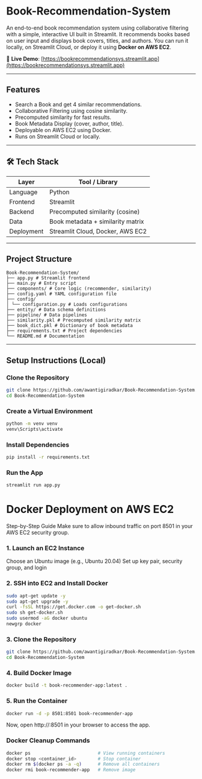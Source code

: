 # Book-Recommendation-System
An end-to-end book recommendation system using collaborative filtering with a simple, interactive UI built in Streamlit. It recommends books based on user input and displays book covers, titles, and authors. You can run it locally, on Streamlit Cloud, or deploy it using **Docker on AWS EC2**.

🔗 **Live Demo**: [https://bookrecommendationsys.streamlit.app](https://bookrecommendationsys.streamlit.app)

---

## Features

- Search a Book and get 4 similar recommendations.
- Collaborative Filtering using cosine similarity.
- Precomputed similarity for fast results.
- Book Metadata Display (cover, author, title).
- Deployable on AWS EC2 using Docker.
- Runs on Streamlit Cloud or locally.

---

## 🛠️ Tech Stack

| Layer        | Tool / Library             |
|--------------|-----------------------------|
| Language     | Python                      |
| Frontend     | Streamlit                   |
| Backend      | Precomputed similarity (cosine) |
| Data         | Book metadata + similarity matrix |
| Deployment   | Streamlit Cloud, Docker, AWS EC2 |

---

## Project Structure
```
Book-Recommendation-System/
├── app.py # Streamlit frontend
├── main.py # Entry script
├── components/ # Core logic (recommender, similarity)
├── config.yaml # YAML configuration file
├── config/
│ └── configuration.py # Loads configurations
├── entity/ # Data schema definitions
├── pipeline/ # Data pipelines
├── similarity.pkl # Precomputed similarity matrix
├── book_dict.pkl # Dictionary of book metadata
├── requirements.txt # Project dependencies
└── README.md # Documentation
```

---

## Setup Instructions (Local)

### Clone the Repository

```bash
git clone https://github.com/awantigiradkar/Book-Recommendation-System.git
cd Book-Recommendation-System
```
### Create a Virtual Environment
```bash
python -m venv venv
venv\Scripts\activate
```

### Install Dependencies
``` bash
pip install -r requirements.txt
```
### Run the App
```bash
streamlit run app.py
```
# Docker Deployment on AWS EC2
Step-by-Step Guide
Make sure to allow inbound traffic on port 8501 in your AWS EC2 security group.

### 1. Launch an EC2 Instance
Choose an Ubuntu image (e.g., Ubuntu 20.04)
Set up key pair, security group, and login

### 2. SSH into EC2 and Install Docker
``` bash
sudo apt-get update -y
sudo apt-get upgrade -y
curl -fsSL https://get.docker.com -o get-docker.sh
sudo sh get-docker.sh
sudo usermod -aG docker ubuntu
newgrp docker
```

### 3. Clone the Repository
```bash
git clone https://github.com/awantigiradkar/Book-Recommendation-System.git
cd Book-Recommendation-System
```
### 4. Build Docker Image
```bash
docker build -t book-recommender-app:latest .
```
### 5. Run the Container
```bash
docker run -d -p 8501:8501 book-recommender-app
```
Now, open http://<your-ec2-public-ip>:8501 in your browser to access the app.

### Docker Cleanup Commands
```bash
docker ps                         # View running containers
docker stop <container_id>        # Stop container
docker rm $(docker ps -a -q)      # Remove all containers
docker rmi book-recommender-app   # Remove image
```

